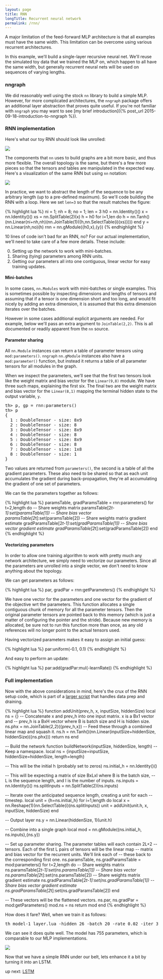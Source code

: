 ```yaml
---
layout: page
title: RNN
longTitle: Recurrent neural network
permalink: /rnn/
---
```


A major limitation of the feed-forward MLP architecture is that all examples must have the same width. This limitation can be overcome using various recurrent architectures. 

In this example, we'll build a single-layer recursive neural net. We'll reuse the simulated toy data that we trained the MLP on, which happen to all have the same width, but generally recurrent neural nets will be used on sequences of varying lengths. 

### nngraph

We did reasonably well using the stock <code>nn</code> library to build a simple MLP. However, for more complicated architectures, the <code>nngraph</code> package offers an additional layer abstraction that proves quite useful. If you're not familiar with <code>nngraph</code> you may want to see [my brief introduction]({% post_url 2015-09-18-introduction-to-nngraph %}).

### RNN implementation

Here's what our toy RNN should look like unrolled:

<div class="standard-image">
  <img src="{{"/assets/rnn/rnn-1_layer-unrolled.svg" | prepend: site.baseurl }}">
</div>

The components that <code>nn</code> uses to build graphs are a bit more basic, and thus more flexible. The overall topology is the same, but there's a few more pieces so that the tensors and tables are manipulated in the expected way. Here's a visualization of the same RNN but using <code>nn</code> notation:

<div class="full-width-image">
  <img src="{{"/assets/rnn/nngraph-rnn.svg" | prepend: site.baseurl }}">
</div>

In practice, we want to abstract the length of the sequence to be any arbitrary length (up to a pre-defined maximum). So we'll code building the RNN with a loop. Here we set <code>len=3</code> so that the result matches the figure:

{% highlight lua %}
ni = 1; nh = 8; no = 1; len = 3
h0 = nn.Identity()()
x = nn.Identity()()
xs = nn.SplitTable(2)(x)
h = h0
for i=1,len do
  h = nn.Tanh()(nn.Linear(ni+nh,nh)(nn.JoinTable(1)({h,nn.SelectTable(i)(xs)})))
end
y = nn.Linear(nh,no)(h)
rnn = nn.gModule({h0,x},{y})
{% endhighlight %}

10 lines of code isn't bad for an RNN, no? For our actual implementation, we'll need to take care of a few more details. These include:

0. Setting up the network to work with mini-batches.
0. Sharing (tying) parameters among RNN units.
0. Getting our parameters all into one contiguous, linear vector for easy training updates.

#### Mini-batches

In some cases, <code>nn.Modules</code> work with mini-batches or single examples. This is sometimes possible by inspecting dimensions and lengths of tensors and assuming that if a tensor is one dimension short and too long, and would fit nicely by adding an extra dimension, it is assumed that this extra dimension iterates over the batches.

However in some cases additional explicit arguments are needed. For example, below we'll pass an extra argument to <code>JoinTable(2,2)</code>. This is all documented or readily apparent from the <code>nn</code> source.

#### Parameter sharing

All <code>nn.Module</code> instances can return a table of parameter tensors using <code>mod:parameters()</code>. <code>nngraph</code> <code>nn.gModule</code> instances also have a <code>mod:parameter()</code> function, but instead it returns a table of all parameter tensors for all modules in the graph. 

When we inspect the parameters, we'll see that the first two tensors look like the weight matrix and bias vector for the <code>Linear(9,8)</code> module. We have three such maps, explaining the first six. The final two are the weight matrix and bias vector for the <code>Linear(8,1)</code> mapping the terminal hidden state to the output variable, <code>y</code>.

<pre>
th> p, gp = rnn:parameters()
th> p
{
  1 : DoubleTensor - size: 8x9
  2 : DoubleTensor - size: 8
  3 : DoubleTensor - size: 8x9
  4 : DoubleTensor - size: 8
  5 : DoubleTensor - size: 8x9
  6 : DoubleTensor - size: 8
  7 : DoubleTensor - size: 1x8
  8 : DoubleTensor - size: 1
}
</pre>

Two values are returned from <code>parameters()</code>, the second is a table of all the gradient parameters. These also need to be shared so that as each unit accumulates the gradient during back-propagation, they're all accumulating the gradient of one set of parameters.

We can tie the parameters together as follows:

{% highlight lua %}
  paramsTable, gradParamsTable = rnn:parameters()
  for t=2,length do
    -- Share weights matrix
    paramsTable[2*t-1]:set(paramsTable[1])
    -- Share bias vector
    paramsTable[2*t]:set(paramsTable[2])
    -- Share weights matrix gradient estimate
    gradParamsTable[2*t-1]:set(gradParamsTable[1])
    -- Share bias vector gradient estimate
    gradParamsTable[2*t]:set(gradParamsTable[2])
  end
{% endhighlight %}

#### Vectorizing parameters

In order to allow one training algorithm to work with pretty much any network architecture, we simply need to vectorize our parameters. Since all the parameters are unrolled into a single vector, we don't need to know anything about the topology.

We can get parameters as follows:

{% highlight lua %}
  par, gradPar = rnn:getParameters()
{% endhighlight %}

We have one vector for the parameters and one vector for the gradient of the objective wrt the parameters. This function allocates a single contiguous chunk of memory for all the parameter tensors. Then the original parameter tensors are pointed back to this memory (which is just a matter of configuring the pointer and the stride). Because new memory is allocated, be sure not to run this function more than once, as any old references will no longer point to the actual tensors used.

Having vectorized parameters makes it easy to assign an initial guess:

{% highlight lua %}
  par:uniform(-0.1, 0.1)
{% endhighlight %}

And easy to perform an update:

{% highlight lua %}
  par:add(gradPar:mul(-learnRate))
{% endhighlight %}

### Full implementation

Now with the above considerations in mind, here's the crux of the RNN setup code, which is part of a [larger script](https://github.com/kbullaughey/lstm-play/blob/master/toys/rnn/model-1_layer.lua) that handles data prep and draining.

{% highlight lua %}
function addUnit(prev_h, x, inputSize, hiddenSize)
  local ns = {}
  -- Concatenate x and prev_h into one input matrix. x is a Bx1 vector and
  -- prev_h is a BxH vector where B is batch size and H is hidden size.
  ns.phx = nn.JoinTable(2,2)({prev_h,x})
  -- Feed these through a combined linear map and squash it.
  ns.h = nn.Tanh()(nn.Linear(inputSize+hiddenSize, hiddenSize)({ns.phx}))
  return ns
end

-- Build the network
function buildNetwork(inputSize, hiddenSize, length)
  -- Keep a namespace.
  local ns = {inputSize=inputSize, hiddenSize=hiddenSize, length=length}

  -- This will be the initial h (probably set to zeros)
  ns.initial_h = nn.Identity()()

  -- This will be expecting a matrix of size BxLxI where B is the batch size,
  -- L is the sequence length, and I is the number of inputs.
  ns.inputs = nn.Identity()()
  ns.splitInputs = nn.SplitTable(2)(ns.inputs)

  -- Iterate over the anticipated sequence length, creating a unit for each
  -- timestep.
  local unit = {h=ns.initial_h}
  for i=1,length do
    local x = nn.Reshape(1)(nn.SelectTable(i)(ns.splitInputs))
    unit = addUnit(unit.h, x, inputSize, hiddenSize)
  end

  -- Output layer
  ns.y = nn.Linear(hiddenSize, 1)(unit.h)

  -- Combine into a single graph
  local mod = nn.gModule({ns.initial_h, ns.inputs},{ns.y})

  -- Set up parameter sharing. The parameter tables will each contain 2L+2
  -- tensors. Each of the first L pairs of tensors will be the linear map
  -- matrix and bias vector for the recurrent units. We'll link each of
  -- these back to the corresponding first one. 
  ns.paramsTable, ns.gradParamsTable = mod:parameters()
  for t=2,length do
    -- Share weights matrix
    ns.paramsTable[2*t-1]:set(ns.paramsTable[1])
    -- Share bias vector
    ns.paramsTable[2*t]:set(ns.paramsTable[2])
    -- Share weights matrix gradient estimate
    ns.gradParamsTable[2*t-1]:set(ns.gradParamsTable[1])
    -- Share bias vector gradient estimate
    ns.gradParamsTable[2*t]:set(ns.gradParamsTable[2])
  end

  -- These vectors will be the flattened vectors.
  ns.par, ns.gradPar = mod:getParameters()
  mod.ns = ns
  return mod
end
{% endhighlight %}

How does it fare? Well, when we train it as follows:

<pre>
th model-1_layer.lua -hidden 26 -batch 20 -rate 0.02 -iter 30
</pre>

We can see it does quite well. The model has 755 parameters, which is comparable to our MLP implementations.

<div class="standard-image">
  <img src="{{"/assets/rnn/model-1_layer-1.png" | prepend: site.baseurl }}">
</div>

Now that we have a simple RNN under our belt, lets enhance it a bit by turning it into an LSTM.

<div class='next-page text-center'>
  up next: <a class='page-link' href="{{ "/lstm/" | prepend: site.baseurl }}">LSTM</a>
</div>
